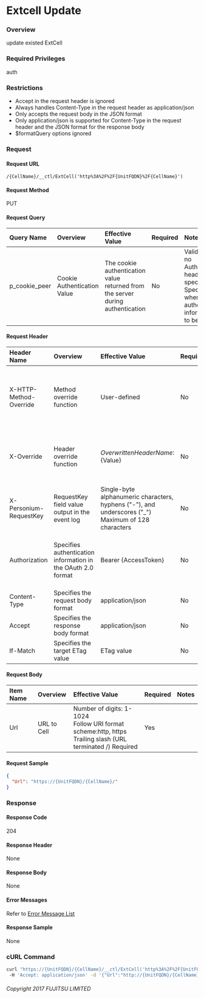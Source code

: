# Extcell Update

### Overview

update existed ExtCell

### Required Privileges

auth

### Restrictions

* Accept in the request header is ignored
* Always handles Content-Type in the request header as application/json
* Only accepts the request body in the JSON format
* Only application/json is supported for Content-Type in the request header and the JSON format for the response body
* $formatQuery options ignored


### Request

#### Request URL

```
/{CellName}/__ctl/ExtCell('http%3A%2F%2F{UnitFQDN}%2F{CellName}')
```

#### Request Method

PUT

#### Request Query

|Query Name|Overview|Effective Value|Required|Notes|
|:--|:--|:--|:--|:--|
|p_cookie_peer|Cookie Authentication Value|The cookie authentication value returned from the server during authentication|No|Valid only if no Authorization header specified<br>Specify this when cookie authentication information is to be used|

#### Request Header

|Header Name|Overview|Effective Value|Required|Notes|
|:--|:--|:--|:--|:--|
|X-HTTP-Method-Override|Method override function|User-defined|No|If you specify this value when requesting with the POST method, the specified value will be used as a method.|
|X-Override|Header override function|${OverwrittenHeaderName}:${Value}|No|Overwrite normal HTTP header value. To overwrite multiple headers, specify multiple X-Override headers.|
|X-Personium-RequestKey|RequestKey field value output in the event log|Single-byte alphanumeric characters, hyphens ("-"), and underscores ("_")<br>Maximum of 128 characters|No|PCS-${UNIXtime} by default|
|Authorization|Specifies authentication information in the OAuth 2.0 format|Bearer {AccessToken}|No|* Authentication tokens are the tokens acquired using the Authentication Token Acquisition API|
|Content-Type|Specifies the request body format|application/json|No|[application/json] by default|
|Accept|Specifies the response body format|application/json|No|[application/json] by default|
|If-Match|Specifies the target ETag value|ETag value|No|[*] by default|

#### Request Body

|Item Name|Overview|Effective Value|Required|Notes|
|:--|:--|:--|:--|:--|
|Url|URL to Cell|Number of digits: 1-1024<br>Follow URI format<br>scheme:http, https<br>Trailing slash (URL terminated /) Required|Yes||

#### Request Sample

```JSON
{
  "Url": "https://{UnitFQDN}/{CellName}/"
}
```


### Response

#### Response Code

204

#### Response Header

None

#### Response Body

None

#### Error Messages

Refer to [Error Message List](004_Error_Messages.md)

#### Response Sample

None

### cURL Command

```sh
curl "https://{UnitFQDN}/{CellName}/__ctl/ExtCell('http%3A%2F%2F{UnitFQDN}%2F{CellName}')" -X PUT -i -H 'If-Match: *' -H 'Authorization: Bearer {AccessToken}' -H 'Accept: application/json'
 -H 'Accept: application/json' -d '{"Url":"http://{UnitFQDN}/{CellName}/"}'
```


###### Copyright 2017 FUJITSU LIMITED
